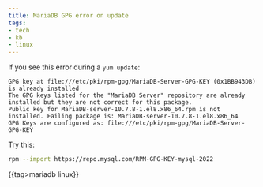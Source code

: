 ```yaml
---
title: MariaDB GPG error on update
tags: 
- tech
- kb
- linux
---
```


If you see this error during a `yum update`:

```
GPG key at file:///etc/pki/rpm-gpg/MariaDB-Server-GPG-KEY (0x1BB943DB) is already installed
The GPG keys listed for the "MariaDB Server" repository are already installed but they are not correct for this package.
Public key for MariaDB-server-10.7.8-1.el8.x86_64.rpm is not installed. Failing package is: MariaDB-server-10.7.8-1.el8.x86_64
GPG Keys are configured as: file:///etc/pki/rpm-gpg/MariaDB-Server-GPG-KEY
```

Try this:
```bash
rpm --import https://repo.mysql.com/RPM-GPG-KEY-mysql-2022
```

{{tag>mariadb linux}}